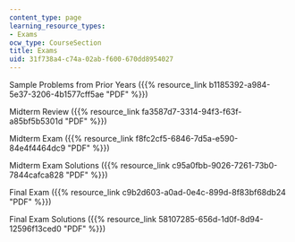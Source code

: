 ```yaml
---
content_type: page
learning_resource_types:
- Exams
ocw_type: CourseSection
title: Exams
uid: 31f738a4-c74a-02ab-f600-670dd8954027
---
```


Sample Problems from Prior Years ({{% resource_link b1185392-a984-5e37-3206-4b1577cff5ae "PDF" %}})

Midterm Review ({{% resource_link fa3587d7-3314-94f3-f63f-a85bf5b5301d "PDF" %}})

Midterm Exam ({{% resource_link f8fc2cf5-6846-7d5a-e590-84e4f4464dc9 "PDF" %}})

Midterm Exam Solutions ({{% resource_link c95a0fbb-9026-7261-73b0-7844cafca828 "PDF" %}})

Final Exam ({{% resource_link c9b2d603-a0ad-0e4c-899d-8f83bf68db24 "PDF" %}})

Final Exam Solutions ({{% resource_link 58107285-656d-1d0f-8d94-12596f13ced0 "PDF" %}})